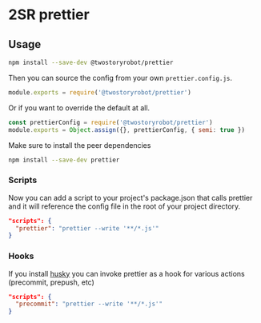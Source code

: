 # 2SR prettier

## Usage

```bash
npm install --save-dev @twostoryrobot/prettier
```

Then you can source the config from your own `prettier.config.js`.

```js
module.exports = require('@twostoryrobot/prettier')
```

Or if you want to override the default at all.

```js
const prettierConfig = require('@twostoryrobot/prettier')
module.exports = Object.assign({}, prettierConfig, { semi: true })
```

Make sure to install the peer dependencies

```bash
npm install --save-dev prettier
```

### Scripts

Now you can add a script to your project's package.json that calls prettier and
it will reference the config file in the root of your project directory.

```json
"scripts": {
  "prettier": "prettier --write '**/*.js'"
}
```

### Hooks

If you install [husky](https://github.com/typicode/husky) you can invoke
prettier as a hook for various actions (precommit, prepush, etc)

```json
"scripts": {
  "precommit": "prettier --write '**/*.js'"
}
```
